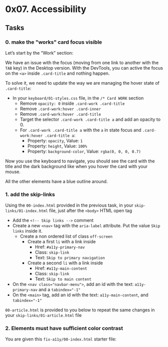 <h1 class="gap">0x07. Accessibility</h1>


<h2 class="gap">Tasks</h2>
<h3 class="panel-title">
      0. make the "works" card focus visible
    </h3>

<p>Let’s start by the “Work” section:</p>

<p>We have an issue with the focus (moving from one link to another with the <code>TAB</code> key) in the Desktop version. With the DevTools, you can active the focus on the <code>&lt;a&gt;</code> inside <code>.card-title</code> and nothing happen.</p>

<p>To solve it, we need to update the way we are managing the hover state of <code>.card-title</code>:</p>

<ul>
<li>In your <code>keyboard/01-styles.css</code> file, in the <code>/* Card WORK</code> section

<ul>
<li>Remove <code>opacity: 0</code> inside <code>.card-work .card-title</code></li>
<li>Remove <code>.card-work:hover .card-inner</code></li>
<li>Remove <code>.card-work:hover .card-title</code></li>
<li>Target the selector <code>.card-work .card-title a</code> and add an opacity to 0.</li>
<li>For <code>.card-work .card-title a</code> with the <code>a</code> in state focus and <code>.card-work:hover .card-title a</code>:

<ul>
<li>Property: <code>opacity</code>, Value: <code>1</code></li>
<li>Property: <code>height</code>, Value: <code>100%</code></li>
<li>Property: <code>background-color</code>, Value: <code>rgba(0, 0, 0, 0.7)</code></li>
</ul></li>
</ul></li>
</ul>

<p>Now you use the keyboard to navigate, you should see the card with the title and the dark background like when you hover the card with your mouse.</p>

<p>All the other elements have a blue outline around.</p>

<h3> 1. add the skip-links
    </h3>

<p>Using the <code>00-index.html</code> provided in the previous task, in your <code>skip-links/01-index.html</code> file, just after the <code>&lt;body&gt;</code> HTML open tag</p>

<ul>
<li>Add the <code>&lt;!-- Skip links --&gt;</code> comment</li>
<li>Create a new <code>&lt;nav&gt;</code> tag with the <code>aria-label</code> attribute. Put the value <code>Skip links</code> inside it.

<ul>
<li>Create a non ordered list of class <code>off-screen</code>

<ul>
<li>Create a first <code>li</code> with a link inside

<ul>
<li>Href: <code>#a11y-primary-nav</code></li>
<li>Class: <code>skip-link</code></li>
<li>Text: <code>Skip to primary navigation</code></li>
</ul></li>
<li>Create a second <code>li</code> with a link inside

<ul>
<li>Href: <code>#a11y-main-content</code></li>
<li>Class: <code>skip-link</code></li>
<li>Text: <code>Skip to main content</code></li>
</ul></li>
</ul></li>
</ul></li>
<li>On the <code>&lt;nav class="navbar-menu"&gt;</code>, add an id with the text: <code>a11y-primary-nav</code> and a <code>tabindex="-1"</code></li>
<li>On the <code>&lt;main&gt;</code> tag, add an id with the text: <code>a11y-main-content</code>, and <code>tabindex="-1"</code></li>
</ul>

<p><code>00-article.html</code> is provided to you below to repeat the same changes in your <code>skip-links/01-article.html</code> file</p>


 <h3 class="panel-title">
      2. Elements must have sufficient color contrast
    </h3>

 <p>You are given this <code>fix-a11y/00-index.html</code> starter file:</p>
